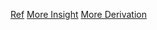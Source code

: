 [Ref](https://towardsdatascience.com/policy-gradients-in-a-nutshell-8b72f9743c5d)
[More Insight](http://www.scholarpedia.org/article/Policy_gradient_methods#:~:text=Policy%20gradient%20methods%20are%20a,cumulative%20reward\)%20by%20gradient%20descent.)
[More Derivation](https://blog.csdn.net/qq_30615903/article/details/80747380)
